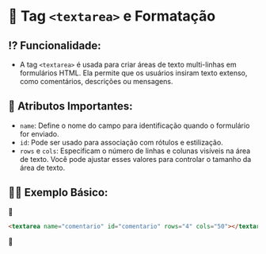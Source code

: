 # 📝 Tag `<textarea>` e Formatação

## ⁉ **Funcionalidade:**

- A tag `<textarea>` é usada para criar áreas de texto multi-linhas em formulários HTML. Ela permite que os usuários insiram texto extenso, como comentários, descrições ou mensagens.

## 🧩 **Atributos Importantes:**

- `name`: Define o nome do campo para identificação quando o formulário for enviado.
- `id`: Pode ser usado para associação com rótulos e estilização.
- `rows` e `cols`: Especificam o número de linhas e colunas visíveis na área de texto. Você pode ajustar esses valores para controlar o tamanho da área de texto.

## 👩‍🏫 **Exemplo Básico:**

📌

```html
<textarea name="comentario" id="comentario" rows="4" cols="50"></textarea>
```

📌
